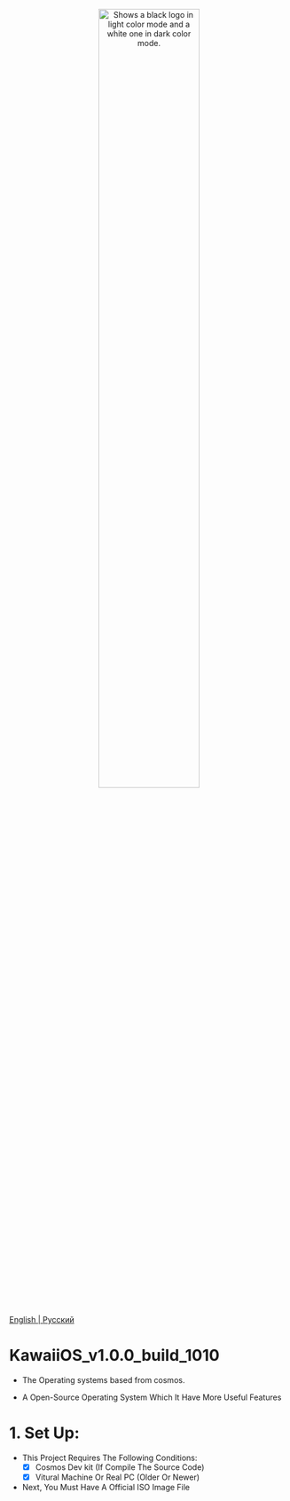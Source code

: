 <p align="center">
  <picture>
    <source media="(prefers-color-scheme: dark)" srcset="https://kawaiiproject.neocities.org/Contents/contents2.png" style="border-radius=15px;">
    <source media="(prefers-color-scheme: light)" srcset="https://kawaiiproject.neocities.org/Contents/contents2.png" style="border-radius=15px;">
    <img width=60% alt="Shows a black logo in light color mode and a white one in dark color mode." src="https://kawaiiproject.neocities.org/Contents/contents2.png" style="border-radius=15px;">
  </picture>
</p> 

<a href="#">English | <a href="https://github.com/pmgdev64/KawaiiOS_v1.0.0_build_1010/blob/Public/README_RU.md">Русский</a>

# KawaiiOS_v1.0.0_build_1010
- The Operating systems based from cosmos.

- A Open-Source Operating System Which It Have More Useful Features 

# 1. Set Up:
- This Project Requires The Following Conditions:
  - [x] Cosmos Dev kit (If Compile The Source Code)
  - [x] Vitural Machine Or Real PC (Older Or Newer)
- Next, You Must Have A Official ISO Image File
